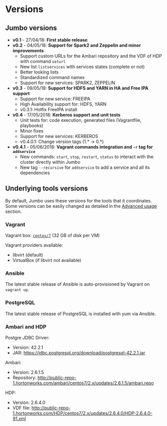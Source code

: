 # Versions

## Jumbo versions

- **v0.1** - 27/04/18: **First stable release**
- **v0.2** - 04/05/18: **Support for Spark2 and Zeppelin and minor improvements**
    - Support custom URLs for the Ambari repository and the VDF of HDP with command `seturl`
    - New list `listservices` with services states (complete or not)
    - Better looking lists
    - Standardized command names
    - Support for new services: SPARK2, ZEPPELIN
- **v0.3** - 09/05/18: **Support for HDFS and YARN in HA and Free IPA support**
    - Support for new service: FREEIPA
    - High Availability support for: HDFS, YARN
    - v0.3.1: Hotfix FreeIPA install
- **v0.4** - 17/05/2018: **Kerberos support and unit tests**
    - Unit tests for: code execution, generated files (Vagrantfile, playbooks)
    - Minor fixes
    - Support for new services: KERBEROS
    - v0.4.0.1: Change version tags (1.* -> 0.*)
- **v0.4.1** - 05/06/2018: **Vagrant commands integration and `-r` tag for `addservice`**
    - New commands: `start`, `stop`, `restart`, `status` to interact with the cluster directly within Jumbo
    - New tag `--recursive` for `addservice` to add a service and all its dependencies

## Underlying tools versions

By default, Jumbo uses these versions for the tools that it coordinates.  
Some versions can be easily changed as detailed in the [Advanced usage](advanced-usage.md) section.

### Vagrant

Vagrant box: [`centos/7`](https://app.vagrantup.com/centos/boxes/7) (32 GB of disk per VM)

Vagrant providers available:
- libvirt (default)
- VirtualBox (if libvirt not available)

### Ansible

The latest stable release of Ansible is auto-provisioned by Vagrant on `vagrant up`.

### PostgreSQL

The latest stable release of PostgreSQL is installed with yum via Ansible.

### Ambari and HDP

Postgre JDBC Driver:
- Version: 42.2.1
- JAR: https://jdbc.postgresql.org/download/postgresql-42.2.1.jar

Ambari:
- Version: 2.6.1.5
- Repository: http://public-repo-1.hortonworks.com/ambari/centos7/2.x/updates/2.6.1.5/ambari.repo

HDP:
- Version: 2.6.4.0
- VDF file: http://public-repo-1.hortonworks.com/HDP/centos7/2.x/updates/2.6.4.0/HDP-2.6.4.0-91.xml
